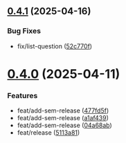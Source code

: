 ## [0.4.1](https://github.com/stuttgart-things/survey/compare/v0.4.0...v0.4.1) (2025-04-16)


### Bug Fixes

* fix/list-question ([52c770f](https://github.com/stuttgart-things/survey/commit/52c770f90119b89f071b8105d76c581e128df848))

# [0.4.0](https://github.com/stuttgart-things/survey/compare/v0.3.1...v0.4.0) (2025-04-11)


### Features

* feat/add-sem-release ([477fd5f](https://github.com/stuttgart-things/survey/commit/477fd5f2fa17eaaf50e55657a1bc6be27a94cbe1))
* feat/add-sem-release ([a1af439](https://github.com/stuttgart-things/survey/commit/a1af4399a5eba5684e224087dec9af5011374826))
* feat/add-sem-release ([04a68ab](https://github.com/stuttgart-things/survey/commit/04a68abf25791cee5caf6bd1a0f3faef9db20017))
* feat/release ([5113a81](https://github.com/stuttgart-things/survey/commit/5113a81641f407efa70c17bbecc4c9c956985034))
